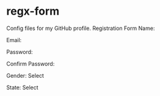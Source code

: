 # regx-form
Config files for my GitHub profile.
Registration Form
Name: 


Email: 


Password: 


Confirm Password: 


Gender: 
Select


State: 
Select




